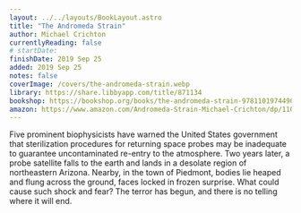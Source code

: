 ```yaml
---
layout: ../../layouts/BookLayout.astro
title: "The Andromeda Strain"
author: Michael Crichton
currentlyReading: false
# startDate:
finishDate: 2019 Sep 25
added: 2019 Sep 25
notes: false
coverImage: /covers/the-andromeda-strain.webp
library: https://share.libbyapp.com/title/871134
bookshop: https://bookshop.org/books/the-andromeda-strain-9781101974490/9781101974490
amazon: https://www.amazon.com/Andromeda-Strain-Michael-Crichton/dp/1101974494
---
```


Five prominent biophysicists have warned the United States government that sterilization procedures for returning space probes may be inadequate to guarantee uncontaminated re-entry to the atmosphere. Two years later, a probe satellite falls to the earth and lands in a desolate region of northeastern Arizona. Nearby, in the town of Piedmont, bodies lie heaped and flung across the ground, faces locked in frozen surprise. What could cause such shock and fear? The terror has begun, and there is no telling where it will end. 

<!-- ### Notes & Highlights -->
